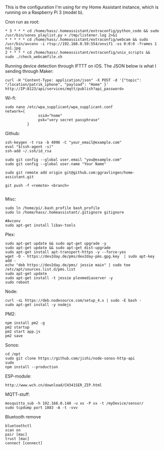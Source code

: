 This is the configuration I'm using for my Home Assistant instance, which is running on a Raspberry Pi 3 (model b).

Cron run as root:
```
* 3 * * * cd /home/hass/.homeassistant/extraconfig/python_code && sudo /usr/bin/sonos_playlist.py > /tmp/listener.log 2>&1
* * * * * cd /home/hass/.homeassistant/extraconfig/webcam && sudo /usr/bin/avconv -i rtsp://192.168.0.59:554/onvif1 -ss 0:0:0 -frames 1 no1.jpg
2 * * * * cd /home/hass/.homeassistant/extraconfig/unix_scripts && sudo ./check_webcamfile.sh
```


Running device detection through IFTTT on iOS. The JSON below is what I sending through Maker:

```
curl -H "Content-Type: application/json" -X POST -d '{"topic": "/location/patrik_iphone", "payload": "Home" }' http://IP:8123/api/services/mqtt/publish?api_password=
```

Wi-fi:
```
sudo nano /etc/wpa_supplicant/wpa_supplicant.conf
network={
               ssid="home"
               psk="very secret passphrase"
          }
```


Github:
```
ssh-keygen -t rsa -b 4096 -C "your_email@example.com"
eval "$(ssh-agent -s)"
ssh-add ~/.ssh/id_rsa

sudo git config --global user.email "you@example.com"
sudo git config --global user.name "Your Name"

sudo git remote add origin git@github.com:ggravlingen/home-assistant.git

git push -f <remote> <branch>


```

Misc:
```
sudo ln /home/pi/.bash_profile bash_profile
sudo ln /home/hass/.homeassistant/.gitignore gitignore

#Avconv
sudo apt-get install libav-tools
```

Plex:
```
sudo apt-get update && sudo apt-get upgrade -y  
sudo apt-get update && sudo apt-get dist-upgrade  
sudo apt-get install apt-transport-https -y --force-yes  
wget -O - https://dev2day.de/pms/dev2day-pms.gpg.key  | sudo apt-key add -  
echo "deb https://dev2day.de/pms/ jessie main" | sudo tee /etc/apt/sources.list.d/pms.list  
sudo apt-get update  
sudo apt-get install -t jessie plexmediaserver -y  
sudo reboot  
```

Node:
```
curl -sL https://deb.nodesource.com/setup_4.x | sudo -E bash -
sudo apt-get install -y nodejs
```

PM2:
```
npm install pm2 -g 
pm2 startup
pm2 start app.js
pm2 save

```

Sonos:
```
cd /opt
sudo git clone https://github.com/jishi/node-sonos-http-api
sudo 
npm install --production
```

ESP-module:
```
http://www.wch.cn/download/CH341SER_ZIP.html
```

MQTT-stuff:
```
mosquitto_sub -h 192.168.0.140 -u xx -P xx -t /myDevice/sensor/
sudo tcpdump port 1883 -A -t -vvv
```

Bluetooth remove
```
bluetoothctl
scan on
pair [mac]
trust [mac]
connect [connect]
```

